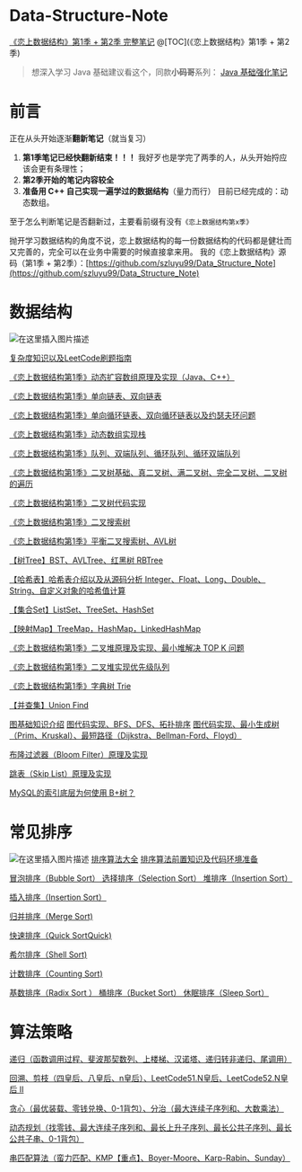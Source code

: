 # Data-Structure-Note


[《恋上数据结构》第1季 + 第2季 完整笔记](https://blog.csdn.net/weixin_43734095/article/details/104847976)
@[TOC](《恋上数据结构》第1季 + 第2季)

>想深入学习 Java 基础建议看这个，同款**小码哥**系列： [Java 基础强化笔记](https://blog.csdn.net/weixin_43734095/article/details/105591119)


# 前言
正在从头开始逐渐**翻新笔记**（就当复习）
1. **第1季笔记已经快翻新结束！！！**
我好歹也是学完了两季的人，从头开始捋应该会更有条理性；
2. **第2季开始的笔记内容较全**
3. **准备用 C++ 自己实现一遍学过的数据结构**（量力而行）
 目前已经完成的：动态数组。

至于怎么判断笔记是否翻新过，主要看前缀有没有`《恋上数据结构第x季》`

抛开学习数据结构的角度不说，恋上数据结构的每一份数据结构的代码都是健壮而又完善的，完全可以在业务中需要的时候直接拿来用。
我的《恋上数据结构》源码（第1季 + 第2季）：[https://github.com/szluyu99/Data_Structure_Note](https://github.com/szluyu99/Data_Structure_Note)


# 数据结构
![在这里插入图片描述](https://img-blog.csdnimg.cn/20200315163642426.png?x-oss-process=image/watermark,type_ZmFuZ3poZW5naGVpdGk,shadow_10,text_aHR0cHM6Ly9ibG9nLmNzZG4ubmV0L3dlaXhpbl80MzczNDA5NQ==,size_16,color_FFFFFF,t_70)

[复杂度知识以及LeetCode刷题指南](https://blog.csdn.net/weixin_43734095/article/details/105116064)

[《恋上数据结构第1季》动态扩容数组原理及实现（Java、C++）](https://blog.csdn.net/weixin_43734095/article/details/104598981)


[《恋上数据结构第1季》单向链表、双向链表](https://blog.csdn.net/weixin_43734095/article/details/104609375)

[《恋上数据结构第1季》单向循环链表、双向循环链表以及约瑟夫环问题](https://blog.csdn.net/weixin_43734095/article/details/104652079)



[《恋上数据结构第1季》动态数组实现栈 ](https://blog.csdn.net/weixin_43734095/article/details/104652443)


[《恋上数据结构第1季》队列、双端队列、循环队列、循环双端队列](https://blog.csdn.net/weixin_43734095/article/details/104652364)


[《恋上数据结构第1季》二叉树基础、真二叉树、满二叉树、完全二叉树、二叉树的遍历](https://blog.csdn.net/weixin_43734095/article/details/105921768)

[《恋上数据结构第1季》二叉树代码实现](https://blog.csdn.net/weixin_43734095/article/details/105953912)

[《恋上数据结构第1季》二叉搜索树](https://blog.csdn.net/weixin_43734095/article/details/104687980)

[《恋上数据结构第1季》平衡二叉搜索树、AVL树](https://blog.csdn.net/weixin_43734095/article/details/104728663)

[【树Tree】BST、AVLTree、红黑树 RBTree](https://blog.csdn.net/weixin_43734095/article/details/104765914)

[【哈希表】哈希表介绍以及从源码分析 Integer、Float、Long、Double、String、自定义对象的哈希值计算](https://blog.csdn.net/weixin_43734095/article/details/104809788)

[【集合Set】ListSet、TreeSet、HashSet](https://blog.csdn.net/weixin_43734095/article/details/104792125)

[【映射Map】TreeMap，HashMap，LinkedHashMap](https://blog.csdn.net/weixin_43734095/article/details/104792499)

[《恋上数据结构第1季》二叉堆原理及实现、最小堆解决 TOP K 问题](https://blog.csdn.net/weixin_43734095/article/details/104866058)

[《恋上数据结构第1季》二叉堆实现优先级队列](https://blog.csdn.net/weixin_43734095/article/details/104869263)

[《恋上数据结构第1季》字典树 Trie](https://blog.csdn.net/weixin_43734095/article/details/104880244)


[【并查集】Union Find](https://blog.csdn.net/weixin_43734095/article/details/105180239)



[图基础知识介绍](https://blog.csdn.net/weixin_43734095/article/details/105210523)
[图代码实现、BFS、DFS、拓扑排序](https://blog.csdn.net/weixin_43734095/article/details/105348668)
[图代码实现、最小生成树（Prim、Kruskal）、最短路径（Dijkstra、Bellman-Ford、Floyd）](https://blog.csdn.net/weixin_43734095/article/details/105449989)


[布隆过滤器（Bloom Filter）原理及实现](https://blog.csdn.net/weixin_43734095/article/details/105766972)

[跳表（Skip List）原理及实现](https://blog.csdn.net/weixin_43734095/article/details/105780061)

[MySQL的索引底层为何使用 B+树？](https://blog.csdn.net/weixin_43734095/article/details/105786002)
# 常见排序
![在这里插入图片描述](https://img-blog.csdnimg.cn/2020032610534970.png?x-oss-process=image/watermark,type_ZmFuZ3poZW5naGVpdGk,shadow_10,text_aHR0cHM6Ly9ibG9nLmNzZG4ubmV0L3dlaXhpbl80MzczNDA5NQ==,size_16,color_FFFFFF,t_70)
[排序算法大全](https://blog.csdn.net/weixin_43734095/article/details/105115904)
[排序算法前置知识及代码环境准备](https://blog.csdn.net/weixin_43734095/article/details/105115937)

[冒泡排序（Bubble Sort）
选择排序（Selection Sort）
堆排序（Insertion Sort）](https://blog.csdn.net/weixin_43734095/article/details/105108135)

[插入排序（Insertion Sort）](https://blog.csdn.net/weixin_43734095/article/details/105123621)

[归并排序（Merge Sort)](https://blog.csdn.net/weixin_43734095/article/details/105127138)


[快速排序（Quick SortQuick)](https://blog.csdn.net/weixin_43734095/article/details/105156039)

[希尔排序（Shell Sort)](https://blog.csdn.net/weixin_43734095/article/details/105158758)

[计数排序（Counting Sort)](https://editor.csdn.net/md/?articleId=105159656)

[基数排序（Radix Sort ）
桶排序（Bucket Sort）
休眠排序（Sleep Sort）](https://blog.csdn.net/weixin_43734095/article/details/105170908)


# 算法策略
[递归（函数调用过程、斐波那契数列、上楼梯、汉诺塔、递归转非递归、尾调用）](https://blog.csdn.net/weixin_43734095/article/details/105532299)

[回溯、剪枝（四皇后、八皇后、n皇后）、LeetCode51.N皇后、LeetCode52.N皇后 II](https://blog.csdn.net/weixin_43734095/article/details/105567135)

[贪心（最优装载、零钱兑换、0-1背包）、分治（最大连续子序列和、大数乘法）](https://blog.csdn.net/weixin_43734095/article/details/105585224)

[动态规划（找零钱、最大连续子序列和、最长上升子序列、最长公共子序列、最长公共子串、0-1背包）](https://blog.csdn.net/weixin_43734095/article/details/105637149)

[串匹配算法（蛮力匹配、KMP【重点】、Boyer-Moore、Karp-Rabin、Sunday）](https://blog.csdn.net/weixin_43734095/article/details/105796090)
